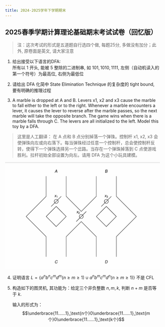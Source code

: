 ```yaml
---
title: 2024-2025学年下学期期末
---
```


## 2025春季学期计算理论基础期末考试试卷（回忆版）

> 注：这次考试的形式是五道题自行选四个做, 每题25分, 多做没有加分；此外, 原卷面是英文, 请大家注意

1. 给出接受以下语言的DFA:  
    所有以 $1$ 开头, 能被 $5$ 整除的二进制串, 如 $101, 1010, 1111$, 左侧（自动机读入的第一个符号）为最高位, 右侧为最低位

2. 请给出 DFA 化简中 State Elimination Technique 的复杂度的 tight bound, 要有明确的推理过程

3. A marble is dropped at A and B. Levers x1, x2 and x3 cause the marble to fall either to the left or to the right. Whenever a marble encounters a lever, it causes the lever to reverse after the marble passes, so the next marble will take the opposite branch. The game wins when there is a marble falls through C. The levers are all initialized to the left. Model this toy by a DFA.

>这里是人工翻译：
在 A 点和 B 点分别掉落一个弹珠。控制杆 x1, x2, x3 会使弹珠向左或向右落下。每当弹珠经过任意一个控制杆，总会使控制杆反转，使得下一个弹珠选择另一个岔路。当存在一个弹珠掉落到 C 点使游戏胜利。拉杆初始全部设置为向左。请用 DFA 为这个小玩具建模。

![marble](./assets/marble.png)

4. 证明语言 $L = \{a^nb^nc^md^m (n \geq m \geq 1) \cup a^nb^mc^md^n (n \geq m \geq 1)\}$ 不是 CFL

5. 构造如下的图灵机, 其功能为：给定三个非负整数 $n, m, k$, 判断 $n + m$ 是否等于 $k$.

    输入的形式为：
    $$\underbrace{11……1}_\text{n个}0\underbrace{11……1}_\text{m个}0\underbrace{11……1}_\text{k个}$$
